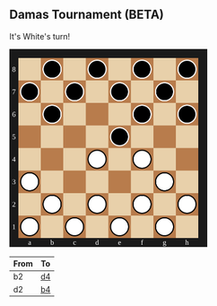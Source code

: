 ## Damas Tournament (BETA)

It's White's turn!

<img src="assets/board.svg?1744417512" alt="board" width="70%"/>

| From | To |
| ---- | -- |
| b2 | [d4](https://github.com/Igor0Pires/Igor0Pires/issues/new?title=damas%7Cmove%7Cb2xd4) |
| d2 | [b4](https://github.com/Igor0Pires/Igor0Pires/issues/new?title=damas%7Cmove%7Cd2xb4) |


